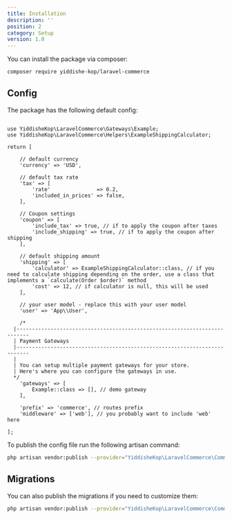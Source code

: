 ```yaml
---
title: Installation
description: ''
position: 2
category: Setup
version: 1.0
---
```


You can install the package via composer:

```bash
composer require yiddishe-kop/laravel-commerce
```

## Config

The package has the following default config:

```php[config/commerce.php]

use YiddisheKop\LaravelCommerce\Gateways\Example;
use YiddisheKop\LaravelCommerce\Helpers\ExampleShippingCalculator;

return [

    // default currency
    'currency' => 'USD',

    // default tax rate
    'tax' => [
        'rate'               => 0.2,
        'included_in_prices' => false,
    ],

    // Coupon settings
    'coupon' => [
        'include_tax' => true, // if to apply the coupon after taxes
        'include_shipping' => true, // if to apply the coupon after shipping
    ],

    // default shipping amount
    'shipping' => [
        'calculator' => ExampleShippingCalculator::class, // if you need to calculate shipping depending on the order, use a class that implements a `calculate(Order $order)` method
        'cost' => 12, // if calculator is null, this will be used
    ],

    // your user model - replace this with your user model
    'user' => 'App\\User',

    /*
  |--------------------------------------------------------------------------
  | Payment Gateways
  |--------------------------------------------------------------------------
  |
  | You can setup multiple payment gateways for your store.
  | Here's where you can configure the gateways in use.
  */
    'gateways' => [
        Example::class => [], // demo gateway
    ],

    'prefix' => 'commerce', // routes prefix
    'middleware' => ['web'], // you probably want to include 'web' here

];
```

To publish the config file run the following artisan command:

```bash
php artisan vendor:publish --provider="YiddisheKop\LaravelCommerce\CommerceServiceProvider" --tag="config"
```

## Migrations

You can also publish the migrations if you need to customize them:
```bash
php artisan vendor:publish --provider="YiddisheKop\LaravelCommerce\CommerceServiceProvider" --tag="migrations"
```
